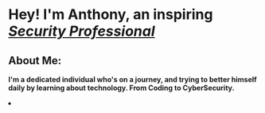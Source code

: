 
<h1>Hey! I'm Anthony, an inspiring <a href="https://www.linkedin.com/in/theantwest/"> <i>Security Professional</i></a></h1>

<h2>About Me:</h2>

<b>I'm a dedicated individual who's on a journey, and trying to better himself daily by learning about technology. From Coding to CyberSecurity.</b>

<li>





  
</li>
